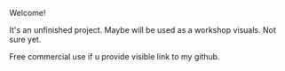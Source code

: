 Welcome!

It's an unfinished project. Maybe will be used as a workshop visuals.
Not sure yet.

Free commercial use if u provide visible link to my github.

